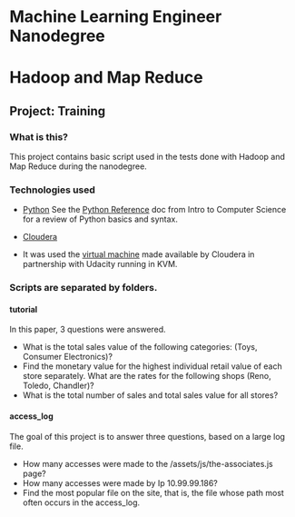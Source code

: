 # Machine Learning Engineer Nanodegree
# Hadoop and Map Reduce
## Project: Training

### What is this?

This project contains basic script used in the tests done with Hadoop and Map Reduce during the nanodegree.

### Technologies used

- [Python](http://www.python.org/)
See the [Python Reference](https://www.udacity.com/wiki/cs101/%3A-python-reference) doc from Intro to Computer Science for a review of Python basics and syntax.

- [Cloudera](https://www.cloudera.com/)

- It was used the [virtual machine](http://content.udacity-data.com/courses/ud617/Cloudera-Udacity-Training-VM-4.1.1.c.zip) made available by Cloudera in partnership with Udacity running in KVM. 

### Scripts are separated by folders. 


#### tutorial

In this paper, 3 questions were answered.

* What is the total sales value of the following categories: (Toys, Consumer Electronics)?
* Find the monetary value for the highest individual retail value of each store separately. What are the rates for the following shops (Reno, Toledo, Chandler)?
* What is the total number of sales and total sales value for all stores?


#### access_log

The goal of this project is to answer three questions, based on a large log file.

* How many accesses were made to the /assets/js/the-associates.js page?
* How many accesses were made by Ip 10.99.99.186?
* Find the most popular file on the site, that is, the file whose path most often occurs in the access_log.


###

